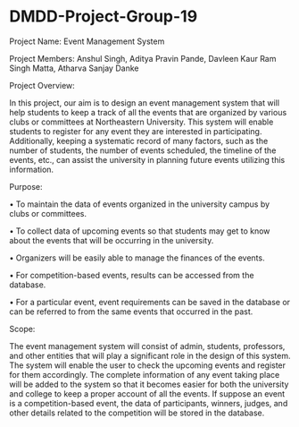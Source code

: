 # DMDD-Project-Group-19

Project Name: Event Management System

Project Members:  Anshul Singh, Aditya Pravin Pande, Davleen Kaur Ram Singh Matta, Atharva Sanjay Danke

Project Overview:

In this project, our aim is to design an event management system that will help students to keep a track of all the events that are organized by various clubs or committees at Northeastern University. This system will enable students to register for any event they are interested in participating. Additionally, keeping a systematic record of many factors, such as the number of students, the number of events scheduled, the timeline of the events, etc., can assist the university in planning future events utilizing this information.

Purpose:

•	To maintain the data of events organized in the university campus by clubs or committees.

•	To collect data of upcoming events so that students may get to know about the events that will be occurring in the university.

•	Organizers will be easily able to manage the finances of the events.

•	For competition-based events, results can be accessed from the database.

•	For a particular event, event requirements can be saved in the database or can be referred to from the same events that occurred in the past.

Scope:

The event management system will consist of admin, students, professors, and other entities that will play a significant role in the design of this system. The system will enable the user to check the upcoming events and register for them accordingly. The complete information of any event taking place will be added to the system so that it becomes easier for both the university and college to keep a proper account of all the events. If suppose an event is a competition-based event, the data of participants, winners, judges, and other details related to the competition will be stored in the database.
